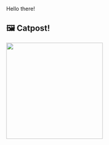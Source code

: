 Hello there!



## 🖼️ Catpost!

<sub>
    <img src="https://cdn2.thecatapi.com/images/QuOz8PkWQ.jpg" height="256">
</sub>

